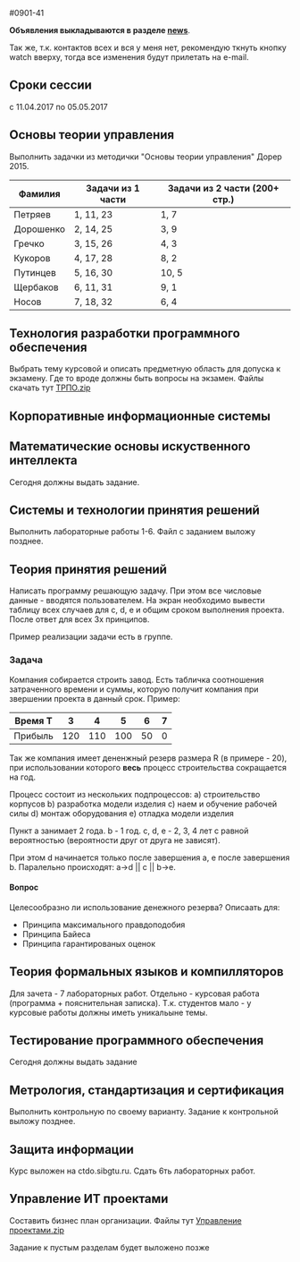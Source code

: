 #0901-41

**Объявления выкладываются в разделе [news](https://github.com/sibstu-ivt/main/blob/master/NEWS.md)**.

Так же, т.к. контактов всех и вся у меня нет, рекомендую ткнуть кнопку watch вверху, тогда все изменения будут прилетать на e-mail.


## Сроки сессии
с 11.04.2017 по 05.05.2017


## Основы теории управления

Выполнить задачки из методички "Основы теории управления" Дорер 2015.

| Фамилия   | Задачи из 1 части | Задачи из 2 части (200+ стр.) |
| --------- | ----------------- | ----------------------------- |
| Петряев   | 1, 11, 23         | 1, 7                          |
| Дорошенко | 2, 14, 25         | 3, 9                          |
| Гречко    | 3, 15, 26         | 4, 3                          |
| Кукоров   | 4, 17, 28         | 8, 2                          |
| Путинцев  | 5, 16, 30         | 10, 5                         |
| Щербаков  | 6, 11, 31         | 9, 1                          |
| Носов     | 7, 18, 32         | 6, 4                          |



## Технология разработки программного обеспечения

Выбрать тему курсовой и описать предметную область для допуска к экзамену.
Где то вроде должны быть вопросы на экзамен. Файлы скачать тут [ТРПО.zip](https://github.com/sibstu-ivt/main/blob/Bencute-TRPO/%D0%A2%D0%A0%D0%9F%D0%9E.zip)


## Корпоративные информационные системы




## Математические основы искуственного интеллекта

Сегодня должны выдать задание.



## Системы и технологии принятия решений

Выполнить лабораторные работы 1-6. Файл с заданием выложу позднее.



## Теория принятия решений

Написать программу решающую задачу.
При этом все числовые данные - вводятся пользователем.
На экран необходимо вывести таблицу всех случаев для c, d, e и общим сроком
выполнения проекта.
После ответ для всех 3х принципов.

Пример реализации задачи есть в группе.


### Задача

Компания собирается строить завод. Есть табличка соотношения затраченного времени
и суммы, которую получит компания при звершении проекта в данный срок. Пример:

| Время T | 3   | 4   | 5   | 6   | 7   |
| ------- | --- | --- | --- | --- | --- |
| Прибыль | 120 | 110 | 100 | 50  | 0   |

Так же компания имеет дененжный резерв размера R (в примере - 20), при использовании
которого __весь__ процесс строительства сокращается на год.

Процесс состоит из нескольких подпроцессов:
a) строительство корпусов
b) разработка модели изделия
c) наем и обучение рабочей силы
d) монтаж оборудования
e) отладка модели изделия

Пункт a занимает 2 года. b - 1 год. c, d, e - 2, 3, 4 лет с равной вероятностью
(вероятности друг от друга не зависят).

При этом d начинается только после завершения a, e после завершения b.
Паралельно происходят: a->d || c || b->e.


#### Вопрос

Целесообразно ли использование денежного резерва? Описаать для:
- Принципа максимального правдоподобия
- Принципа Байеса
- Принципа гарантированых оценок




## Теория формальных языков и компилляторов

Для зачета - 7 лабораторных работ. Отдельно - курсовая работа (программа + пояснительная записка).
Т.к. студентов мало - у курсовые работы должны иметь уникальыне темы.



## Тестирование программного обеспечения

Сегодня должны выдать задание



## Метрология, стандартизация и сертификация

Выполнить контрольную по своему варианту. Задание к контрольной выложу позднее.



## Защита информации

Курс выложен на ctdo.sibgtu.ru. Сдать 6ть лабораторных работ.



## Управление ИТ проектами

Составить бизнес план организации. Файлы тут [Управление проектами.zip](https://github.com/sibstu-ivt/main/blob/Bencute-UITP/%D0%A3%D0%BF%D1%80%D0%B0%D0%B2%D0%BB%D0%B5%D0%BD%D0%B8%D0%B5%20%D0%BF%D1%80%D0%BE%D0%B5%D0%BA%D1%82%D0%B0%D0%BC%D0%B8.zip)



Задание к пустым разделам будет выложено позже
